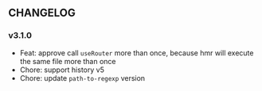 ## CHANGELOG

### v3.1.0

- Feat: approve call `useRouter` more than once, because hmr will execute the same file more than once
- Chore: support history v5
- Chore: update `path-to-regexp` version
